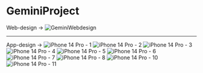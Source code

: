 # GeminiProject

Web-design ->
![GeminiWebdesign](https://user-images.githubusercontent.com/104073696/214928180-72ce85f0-cde9-47a4-bde8-5bde4b839d20.png)

---------------------------------

App-design ->
![iPhone 14 Pro - 1](https://user-images.githubusercontent.com/104073696/214928572-e5113f4d-8b17-4f72-b437-48e6539e5856.png)
![iPhone 14 Pro - 2](https://user-images.githubusercontent.com/104073696/214928586-291263ac-b394-4c3f-8097-d895d3a5c3da.png)
![iPhone 14 Pro - 3](https://user-images.githubusercontent.com/104073696/214928597-8bca29b1-ab9a-4114-a993-9b3421f201ac.png)
![iPhone 14 Pro - 4](https://user-images.githubusercontent.com/104073696/214928603-f6e41f3d-6532-4f3e-bc97-5dd470567704.png)
![iPhone 14 Pro - 5](https://user-images.githubusercontent.com/104073696/214928625-8b4ee766-be7e-4287-a220-e6ef219ba5b2.png)
![iPhone 14 Pro - 6](https://user-images.githubusercontent.com/104073696/214928634-995e339d-50bd-4a0d-9860-0a633b43c2f0.png)
![iPhone 14 Pro - 7](https://user-images.githubusercontent.com/104073696/214928639-556acb05-121f-4f44-9fd6-814fdd9c92ef.png)
![iPhone 14 Pro - 8](https://user-images.githubusercontent.com/104073696/214928645-bf74cf10-efed-4f59-84e1-6d0da2244746.png)
![iPhone 14 Pro - 10](https://user-images.githubusercontent.com/104073696/214928653-5b6eaad1-300d-4940-8689-7a2dbe7d04d8.png)
![iPhone 14 Pro - 11](https://user-images.githubusercontent.com/104073696/214928660-dfcd3a9b-2c22-4452-937c-9042bb308ece.png)
